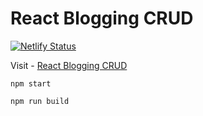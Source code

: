 # React Blogging CRUD
[![Netlify Status](https://api.netlify.com/api/v1/badges/fa7e58f8-99be-4e26-b418-9706ce4dbbf2/deploy-status)](https://app.netlify.com/sites/eclectic-conkies-6409c3/deploys)

Visit - [React Blogging CRUD](https://eclectic-conkies-6409c3.netlify.app/)

```
npm start
```

```
npm run build
```
